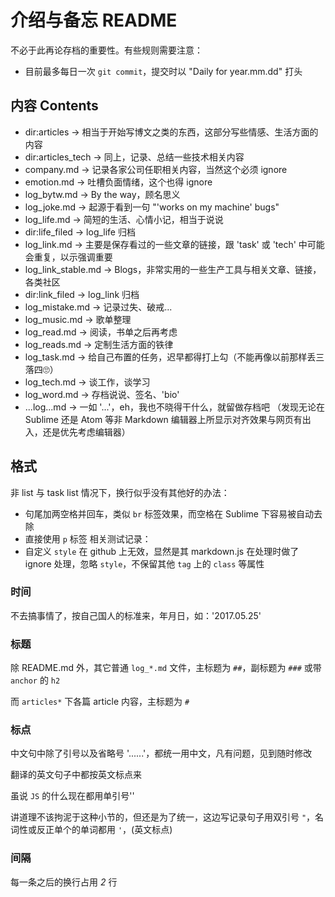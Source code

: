# 介绍与备忘 README

不必于此再论存档的重要性。有些规则需要注意：
* 目前最多每日一次 <code>git commit</code>，提交时以 "Daily for year.mm.dd" 打头


## 内容 Contents

* dir:articles -> 相当于开始写博文之类的东西，这部分写些情感、生活方面的内容
* dir:articles_tech -> 同上，记录、总结一些技术相关内容
*  company.md -> 记录各家公司任职相关内容，当然这个必须 ignore
*  emotion.md -> 吐槽负面情绪，这个也得 ignore
* log_bytw.md -> By the way，顾名思义
* log_joke.md -> 起源于看到一句 "'works on my machine' bugs"
* log_life.md -> 简短的生活、心情小记，相当于说说
* dir:life_filed -> log_life 归档
* log_link.md -> 主要是保存看过的一些文章的链接，跟 'task' 或 'tech' 中可能会重复，以示强调重要
* log_link_stable.md -> Blogs，非常实用的一些生产工具与相关文章、链接，各类社区
* dir:link_filed -> log_link 归档
* log_mistake.md -> 记录过失、破戒...
* log_music.md -> 歌单整理
* log_read.md -> 阅读，书单之后再考虑
* log_reads.md -> 定制生活方面的铁律
* log_task.md -> 给自己布置的任务，迟早都得打上勾（不能再像以前那样丢三落四🙄）
* log_tech.md -> 谈工作，谈学习
* log_word.md -> 存档说说、签名、'bio'
* ...log...md -> 一如 '...'，eh，我也不晓得干什么，就留做存档吧
（发现无论在 Sublime 还是 Atom 等非 Markdown 编辑器上所显示对齐效果与网页有出入，还是优先考虑编辑器）


## 格式

非 list 与 task list 情况下，换行似乎没有其他好的办法：
* 句尾加两空格并回车，类似 <code>br</code> 标签效果，而空格在 Sublime 下容易被自动去除
* 直接使用 <code>p</code> 标签
相关测试记录：
* 自定义 <code>style</code> 在 github 上无效，显然是其 markdown.js 在处理时做了 ignore 处理，忽略 <code>style</code>，不保留其他 <code>tag</code> 上的 <code>class</code> 等属性


### 时间

不去搞事情了，按自己国人的标准来，年月日，如：'2017.05.25'


### 标题

除 README.md 外，其它普通 <code>log_*.md</code> 文件，主标题为 <code>##</code>，副标题为 <code>###</code> 或带 <code>anchor</code> 的 <code>h2</code>

而 <code>articles*</code> 下各篇 article 内容，主标题为 <code>#</code>


### 标点

<p>中文句中除了引号以及省略号 '......'，都统一用中文，凡有问题，见到随时修改</p>
<p>翻译的英文句子中都按英文标点来</p>
<p>虽说 <code>JS</code> 的什么现在都用单引号''</p>
<p>讲道理不该拘泥于这种小节的，但还是为了统一，这边写记录句子用双引号 <code>"</code>，名词性或反正单个的单词都用 <code>'</code>，(英文标点)</p>


### 间隔

每一条之后的换行占用 *2* 行
